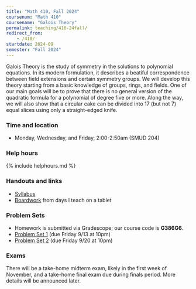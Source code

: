 ```yaml
---
title: "Math 410, Fall 2024"
coursenum: "Math 410"
coursename: "Galois Theory"
permalink: teaching/410-24fall/
redirect_from:
    - /410/
startdate: 2024-09
semester: "Fall 2024"
---
```


Galois Theory is the study of symmetry in the solutions to polynomial equations. In its modern formulation, it describes a beatiful correspondence between field extensions and certain symmetry groups. We will develop this theory starting from a basic knowledge of groups, rings, and fields. One of our main goals will be to prove that there is no general version of the quadratic formula for a polynomial of degree five or more. Along the way, we will also show that a circular cake can be divided into 17 (but not 7) equal slices using only a straight-edged knife. 

### Time and location
* Monday, Wednesday, and Friday, 2:00-2:50am (SMUD 204)

### Help hours

{% include helphours.md %}

### Handouts and links
* [Syllabus](handouts/syllabus.pdf)
* [Boardwork](https://www.dropbox.com/scl/fo/gy2ooonkkbxg39lqm5p94/AAozRXFdlXVM1sZ_0O4Cu6o?rlkey=ss9x6atrvf0jx6vtosz8m8pj2&dl=0) from days I teach on a tablet

### Problem Sets
* Homework is submitted via Gradescope; our course code is **G386G6**.
* [Problem Set 1](psets/pset1.pdf) (due Friday 9/13 at 10pm)
* [Problem Set 2](psets/pset2.pdf) (due Friday 9/20 at 10pm)

### Exams
There will be a take-home midterm exam, likely in the first week of November, and a take-home final exam due during finals period. More details will be announced later.
